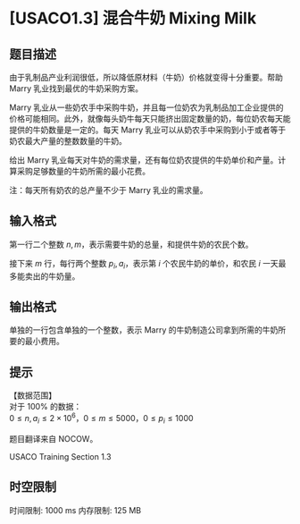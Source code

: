 # [USACO1.3] 混合牛奶 Mixing Milk

## 题目描述

由于乳制品产业利润很低，所以降低原材料（牛奶）价格就变得十分重要。帮助 Marry 乳业找到最优的牛奶采购方案。

Marry 乳业从一些奶农手中采购牛奶，并且每一位奶农为乳制品加工企业提供的价格可能相同。此外，就像每头奶牛每天只能挤出固定数量的奶，每位奶农每天能提供的牛奶数量是一定的。每天 Marry 乳业可以从奶农手中采购到小于或者等于奶农最大产量的整数数量的牛奶。

给出 Marry 乳业每天对牛奶的需求量，还有每位奶农提供的牛奶单价和产量。计算采购足够数量的牛奶所需的最小花费。

注：每天所有奶农的总产量不少于 Marry 乳业的需求量。

## 输入格式

第一行二个整数 $n,m$，表示需要牛奶的总量，和提供牛奶的农民个数。

接下来 $m$ 行，每行两个整数 $p_i,a_i$，表示第 $i$ 个农民牛奶的单价，和农民 $i$ 一天最多能卖出的牛奶量。

## 输出格式

单独的一行包含单独的一个整数，表示 Marry 的牛奶制造公司拿到所需的牛奶所要的最小费用。

## 提示

【数据范围】  
对于 $100\%$ 的数据：  
$0 \le n,a_i \le 2 \times 10^6$，$0\le m \le 5000$，$0 \le p_i \le 1000$

题目翻译来自 NOCOW。

USACO Training Section 1.3

## 时空限制

时间限制: 1000 ms
内存限制: 125 MB
